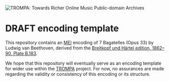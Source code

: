 ![TROMPA: Towards Richer Online Music Public-domain Archives](https://trompamusic.eu/sites/default/files/top-bar-logo_0_0.png)

# DRAFT encoding template

This repository contains an [MEI](https://music-encoding.org) encoding of 7 Bagatelles (Opus 33) by Ludwig van Beethoven, derived from the [Breitkopf und Härtel edition, 1862–90. Plate B.183](https://imslp.org/wiki/Special:ReverseLookup/58117).

We hope that this repository will eventually serve as an encoding template for wider use within the [TROMPA](https://trompamusic.eu) project. For now, no assurances are made regarding the validity or consistency of this encoding or its structure. 
